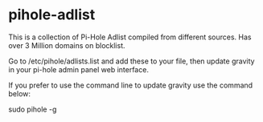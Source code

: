 # pihole-adlist
This is a collection of Pi-Hole Adlist compiled from different sources. Has over 3 Million domains on blocklist.

Go to /etc/pihole/adlists.list and add these to your file, then update gravity in your pi-hole admin panel web interface.

If you prefer to use the command line to update gravity use the command below:

sudo pihole -g
